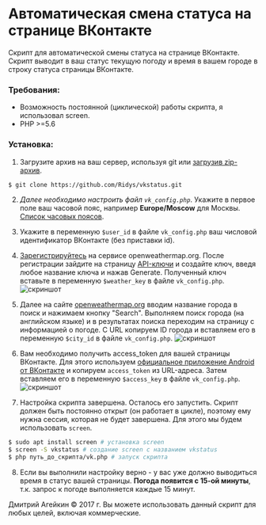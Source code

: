 # Автоматическая смена статуса на странице ВКонтакте
Скрипт для автоматической смены статуса на странице ВКонтакте. Скрипт выводит в ваш статус текущую погоду и время в вашем городе в строку статуса страницы ВКонтакте.

### Требования:
  - Возможность постоянной (циклической) работы скрипта, я использовал screen.
  - PHP >=5.6

### Установка:
1. Загрузите архив на ваш сервер, используя git или [загрузив zip-архив](https://github.com/Ridys/vkstatus/archive/master.zip).
```sh
$ git clone https://github.com/Ridys/vkstatus.git
```

2. *Далее необходимо настроить файл `vk_config.php`*. Укажите в первое поле ваш часовой пояс, например **Europe/Moscow** для Москвы. [Список часовых поясов](http://php.net/manual/ru/timezones.php).

3. Укажите в переменную `$user_id` в файле `vk_config.php` ваш числовой идентификатор ВКонтакте (без приставки id).

4. [Зарегистрируйтесь](https://home.openweathermap.org/users/sign_up) на сервисе openweathermap.org. После регистрации зайдите на страницу [API-ключи](https://home.openweathermap.org/api_keys) и создайте ключ, введя любое название ключа и нажав Generate. Полученный ключ вставьте в переменную `$weather_key` в файле `vk_config.php`.
![скриншот](https://lh3.googleusercontent.com/iNLaNPTQpdvEFeFyXZMPepqnt_pVH6gXm9MuF9Insh8kzHvzLSLB-usrrqajcHboOnafzlun=w1366-h658-rw)

5. Далее на сайте [openweathermap.org](https://openweathermap.org) вводим название города в поиск и нажимаем кнопку "Search". Выполняем поиск города (на английском языке) и в результатах поиска переходим на страницу с информацией о погоде. С URL копируем ID города и вставляем его в переменную `$city_id` в файле `vk_config.php`.
![скриншот](https://lh5.googleusercontent.com/p7DnCjAt5kyhvSyx_eDq83f_qNTiez6nXgyjNHBjuwLZOHt2BvsDZH5YQlvtOHr9DVwfo3RN=w1366-h658-rw)

6. Вам необходимо получить access_token для вашей страницы ВКонтакте. Для этого используем [официальное приложение Android от ВКонтакте](https://oauth.vk.com/authorize?client_id=2890984&scope=status,offline&redirect_uri=http://api.vk.com/blank.html&display=page&response_type=token) и копируем `access_token` из URL-адреса. Затем вставляем его в переменную `$access_key` в файле `vk_config.php`. 
![скриншот](https://lh4.googleusercontent.com/ZbMl9hpaOFNABvD2zWHaneWiLVMh1VolV5JCAXKYMep_BuE8ckJIQOZLENnjgTKkPjJ8YYzO=w1366-h658)

7. Настройка скрипта завершена. Осталось его запустить. Скрипт должен быть постоянно открыт (он работает в цикле), поэтому ему нужна сессия, которая не будет завершена. Для этого мы будем использовать `screen`.
```sh
$ sudo apt install screen # установка screen
$ screen -S vkstatus # создание screen с названием vkstatus
$ php путь_до_скрипта/vk.php # запуск скрипта
```

8. Если вы выполнили настройку верно - у вас уже должно выводиться время в статус вашей страницы. **Погода появится с 15-ой минуты**, т.к. запрос к погоде выполняется каждые 15 минут.

Дмитрий Агейкин © 2017 г.
Вы можете использовать данный скрипт для любых целей, включая коммерческие.
